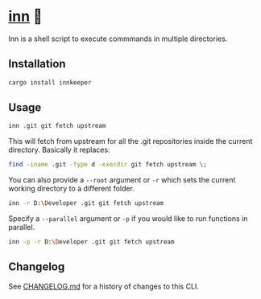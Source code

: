 # [inn] 🍺

Inn is a shell script to execute commmands in multiple directories.

[inn]: https://crates.io/crates/innkeeper

## Installation

```sh
cargo install innkeeper
```

## Usage

```sh
inn .git git fetch upstream
```

This will fetch from upstream for all the .git repositories inside the current
directory. Basically it replaces:

```sh
find -iname .git -type d -execdir git fetch upstream \;
```

You can also provide a `--root` argument or `-r` which sets the current working
directory to a different folder.

```sh
inn -r D:\Developer .git git fetch upstream
```

Specify a `--parallel` argument or `-p` if you would like to run functions in
parallel.

```sh
inn -p -r D:\Developer .git git fetch upstream
```

## Changelog

See [CHANGELOG.md](CHANGELOG.md) for a history of changes to this CLI.
